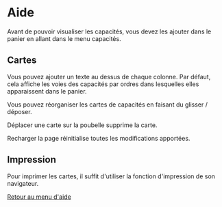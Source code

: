 # Aide

Avant de pouvoir visualiser les capacités, vous devez les ajouter dans le panier en allant dans le menu capacités.

## Cartes

Vous pouvez ajouter un texte au dessus de chaque colonne. Par défaut, cela affiche les voies des capacités par ordres dans lesquelles elles apparaissent dans le panier.

Vous pouvez réorganiser les cartes de capacités en faisant du glisser / déposer. 

Déplacer une carte sur la poubelle supprime la carte.

Recharger la page réinitialise toutes les modifications apportées.

## Impression

Pour imprimer les cartes, il suffit d'utiliser la fonction d'impression de son navigateur.

[Retour au menu d'aide](https://github.com/conaruto/conaruto.github.io/wiki/help)